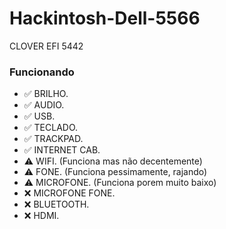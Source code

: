 # Hackintosh-Dell-5566
CLOVER EFI 5442

### Funcionando

- ✅ BRILHO.
- ✅ AUDIO.
- ✅ USB.
- ✅ TECLADO.
- ✅ TRACKPAD.
- ✅ INTERNET CAB.
- ⚠️ WIFI. (Funciona mas não decentemente)
- ⚠️ FONE. (Funciona pessimamente, rajando)
- ⚠️ MICROFONE. (Funciona porem muito baixo)
- ❌ MICROFONE FONE.
- ❌ BLUETOOTH.
- ❌ HDMI.

